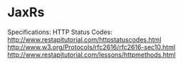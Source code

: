 # JaxRs

Specifications:
HTTP Status Codes:
http://www.restapitutorial.com/httpstatuscodes.html
http://www.w3.org/Protocols/rfc2616/rfc2616-sec10.html
http://www.restapitutorial.com/lessons/httpmethods.html

